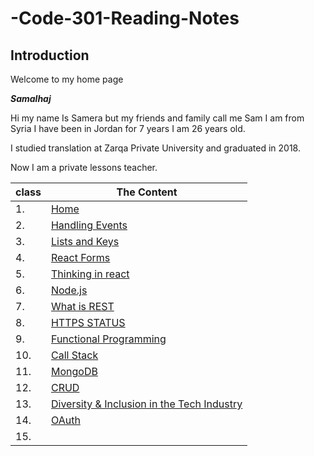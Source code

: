 # -Code-301-Reading-Notes

## Introduction

Welcome to my home page

***Samalhaj***

Hi my name Is Samera but my friends and family call me Sam I am from Syria I have been in Jordan for 7 years I am 26 years old.

I studied translation at Zarqa Private University and graduated in 2018.

Now I am a private lessons teacher.

|class|	The Content|
|-----|------------|
|1.   |[Home](https://samalhaj1.github.io/-Code-301-Reading-Notes/)|
|2.   |[Handling Events](https://samalhaj1.github.io/-Code-301-Reading-Notes/react-class-02 )|
|3.   |[Lists and Keys](https://samalhaj1.github.io/-Code-301-Reading-Notes/read-03)|
|4.   |[React Forms](https://samalhaj1.github.io/-Code-301-Reading-Notes/read-04)|
|5.   |[Thinking in react](https://samalhaj1.github.io/-Code-301-Reading-Notes/read-05)|
|6.   |[ Node.js](https://samalhaj1.github.io/-Code-301-Reading-Notes/read-06 )|
|7.   |[What is REST](https://samalhaj1.github.io/-Code-301-Reading-Notes/read-07 )|
|8.   |[HTTPS STATUS ](https://samalhaj1.github.io/-Code-301-Reading-Notes/read-08 )|
|9.   |[Functional Programming]( https://samalhaj1.github.io/-Code-301-Reading-Notes/read-09)|
|10.  |[Call Stack](https://samalhaj1.github.io/-Code-301-Reading-Notes/read-10 )|
|11.  |[MongoDB](https://samalhaj1.github.io/-Code-301-Reading-Notes/read-11)
|12.  |[CRUD ](https://samalhaj1.github.io/-Code-301-Reading-Notes/read-12)|
|13.  |[Diversity & Inclusion in the Tech Industry ](https://samalhaj1.github.io/-Code-301-Reading-Notes/read-13)|
|14.  |[OAuth ](https://samalhaj1.github.io/-Code-301-Reading-Notes/read-14)|
|15.  |[ ]()|















